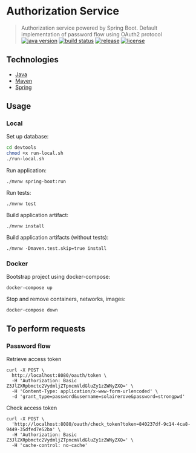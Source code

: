 
# Authorization Service

> Authorization service powered by Spring Boot. Default implementation of password flow using OAuth2 protocol
[![java version][java-image]][java-url]
[![build status][travis-image]][travis-url]
[![release][release-image]][release-url]
[![license][license-image]][license-url]

[java-image]: https://img.shields.io/badge/java-%3E%3D11-brightgreen.svg?style=flat-square
[java-url]: http://www.oracle.com/technetwork/java/javase/downloads/index.html
[release-image]: https://img.shields.io/github/release/meeteor-13/core-service.svg?style=flat-square
[release-url]: https://github.com/meeteor-13/core-service/releases
[travis-image]: https://img.shields.io/travis/meeteor-13/core-service/master.svg?style=flat-square
[travis-url]: https://travis-ci.org/meeteor-13/core-service
[license-image]: https://img.shields.io/github/license/mashape/apistatus.svg?style=flat-square
[license-url]: https://github.com/meeteor-13/core-service/blob/master/LICENSE

## Technologies

* [Java](https://openjdk.java.net/)
* [Maven](https://maven.apache.org/)
* [Spring](https://spring.io/)

## Usage

### Local

Set up database:
```bash
cd devtools
chmod +x run-local.sh
./run-local.sh
```

Run application:
```
./mvnw spring-boot:run
```

Run tests:
```
./mvnw test
```

Build application artifact:
```
./mvnw install
```

Build application artifacts (without tests):
```
./mvnw -Dmaven.test.skip=true install
```

### Docker

Bootstrap project using docker-compose:
```
docker-compose up
```

Stop and remove containers, networks, images:
```
docker-compose down
```

## To perform requests

### Password flow

Retrieve access token
```
curl -X POST \
  http://localhost:8080/oauth/token \
  -H 'Authorization: Basic Z3JlZXRpbmctc2VydmljZTpncmVldGluZy1zZWNyZXQ=' \
  -H 'Content-Type: application/x-www-form-urlencoded' \
  -d 'grant_type=password&username=solairerove&password=strongpwd'
```

Check access token
```
curl -X POST \
  'http://localhost:8080/oauth/check_token?token=840237df-9c14-4ca8-9449-35dfed7e52ba' \
  -H 'Authorization: Basic Z3JlZXRpbmctc2VydmljZTpncmVldGluZy1zZWNyZXQ=' \
  -H 'cache-control: no-cache'
```

